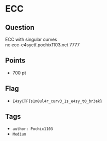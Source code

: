 # ECC

## Question
ECC with singular curves
<br>
nc ecc-e4syctf.pochix1103.net 7777

## Points
* 700 pt
## Flag
* `E4syCTF{s1n8ul4r_curv3_1s_e4sy_t0_br3ak}`
## Tags
* `author: Pochix1103`
* `Medium`